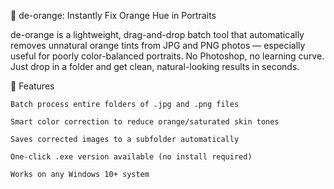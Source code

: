 📸 de-orange: Instantly Fix Orange Hue in Portraits

de-orange is a lightweight, drag-and-drop batch tool that automatically removes unnatural orange tints from JPG and PNG photos — especially useful for poorly color-balanced portraits. No Photoshop, no learning curve. Just drop in a folder and get clean, natural-looking results in seconds.

🔧 Features

    Batch process entire folders of .jpg and .png files

    Smart color correction to reduce orange/saturated skin tones

    Saves corrected images to a subfolder automatically

    One-click .exe version available (no install required)

    Works on any Windows 10+ system
